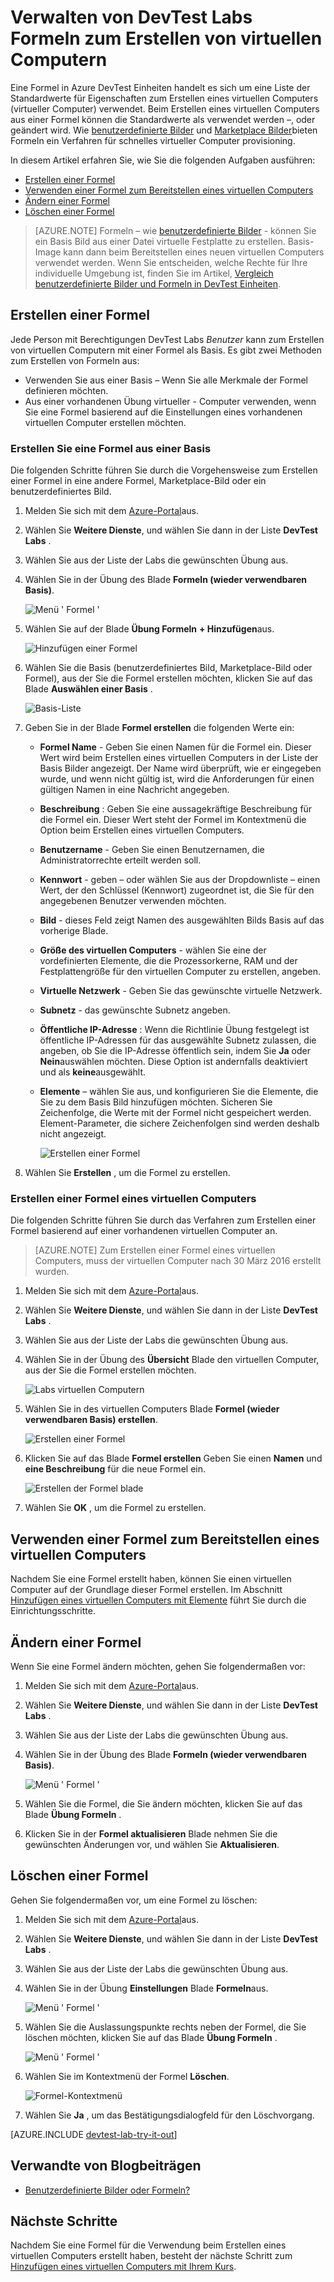 <properties
    pageTitle="Verwalten von Formeln in Azure DevTest Kursen zum Erstellen von virtuellen Computern | Microsoft Azure"
    description="Informationen Sie zum Erstellen, aktualisieren, und entfernen Sie Azure DevTest Labs Formeln und zum Erstellen von neuer virtuellen Computern verwenden können."
    services="devtest-lab,virtual-machines"
    documentationCenter="na"
    authors="tomarcher"
    manager="douge"
    editor=""/>

<tags
    ms.service="devtest-lab"
    ms.workload="na"
    ms.tgt_pltfrm="na"
    ms.devlang="na"
    ms.topic="article"
    ms.date="08/30/2016"
    ms.author="tarcher"/>

# <a name="manage-devtest-labs-formulas-to-create-vms"></a>Verwalten von DevTest Labs Formeln zum Erstellen von virtuellen Computern

Eine Formel in Azure DevTest Einheiten handelt es sich um eine Liste der Standardwerte für Eigenschaften zum Erstellen eines virtuellen Computers (virtueller Computer) verwendet. Beim Erstellen eines virtuellen Computers aus einer Formel können die Standardwerte als verwendet werden –, oder geändert wird. Wie [benutzerdefinierte Bilder](./devtest-lab-create-template.md) und [Marketplace Bilder](./devtest-lab-configure-marketplace-images.md)bieten Formeln ein Verfahren für schnelles virtueller Computer provisioning.  

In diesem Artikel erfahren Sie, wie Sie die folgenden Aufgaben ausführen:

- [Erstellen einer Formel](#create-a-formula)
- [Verwenden einer Formel zum Bereitstellen eines virtuellen Computers](#use-a-formula-to-provision-a-vm)
- [Ändern einer Formel](#modify-a-formula)
- [Löschen einer Formel](#delete-a-formula)

> [AZURE.NOTE] Formeln – wie [benutzerdefinierte Bilder](./devtest-lab-create-template.md) - können Sie ein Basis Bild aus einer Datei virtuelle Festplatte zu erstellen. Basis-Image kann dann beim Bereitstellen eines neuen virtuellen Computers verwendet werden. Wenn Sie entscheiden, welche Rechte für Ihre individuelle Umgebung ist, finden Sie im Artikel, [Vergleich benutzerdefinierte Bilder und Formeln in DevTest Einheiten](./devtest-lab-comparing-vm-base-image-types.md).

## <a name="create-a-formula"></a>Erstellen einer Formel
Jede Person mit Berechtigungen DevTest Labs *Benutzer* kann zum Erstellen von virtuellen Computern mit einer Formel als Basis. Es gibt zwei Methoden zum Erstellen von Formeln aus: 

- Verwenden Sie aus einer Basis – Wenn Sie alle Merkmale der Formel definieren möchten.
- Aus einer vorhandenen Übung virtueller - Computer verwenden, wenn Sie eine Formel basierend auf die Einstellungen eines vorhandenen virtuellen Computer erstellen möchten.

### <a name="create-a-formula-from-a-base"></a>Erstellen Sie eine Formel aus einer Basis
Die folgenden Schritte führen Sie durch die Vorgehensweise zum Erstellen einer Formel in eine andere Formel, Marketplace-Bild oder ein benutzerdefiniertes Bild.

1. Melden Sie sich mit dem [Azure-Portal](http://go.microsoft.com/fwlink/p/?LinkID=525040)aus.

1. Wählen Sie **Weitere Dienste**, und wählen Sie dann in der Liste **DevTest Labs** .

1. Wählen Sie aus der Liste der Labs die gewünschten Übung aus.  

1. Wählen Sie in der Übung des Blade **Formeln (wieder verwendbaren Basis)**.

    ![Menü ' Formel '](./media/devtest-lab-manage-formulas/lab-settings-formulas.png)

1. Wählen Sie auf der Blade **Übung Formeln** **+ Hinzufügen**aus.

    ![Hinzufügen einer Formel](./media/devtest-lab-manage-formulas/add-formula.png)

1. Wählen Sie die Basis (benutzerdefiniertes Bild, Marketplace-Bild oder Formel), aus der Sie die Formel erstellen möchten, klicken Sie auf das Blade **Auswählen einer Basis** .

    ![Basis-Liste](./media/devtest-lab-manage-formulas/base-list.png)

1. Geben Sie in der Blade **Formel erstellen** die folgenden Werte ein:

    - **Formel Name** - Geben Sie einen Namen für die Formel ein. Dieser Wert wird beim Erstellen eines virtuellen Computers in der Liste der Basis Bilder angezeigt. Der Name wird überprüft, wie er eingegeben wurde, und wenn nicht gültig ist, wird die Anforderungen für einen gültigen Namen in eine Nachricht angegeben.
    - **Beschreibung** : Geben Sie eine aussagekräftige Beschreibung für die Formel ein. Dieser Wert steht der Formel im Kontextmenü die Option beim Erstellen eines virtuellen Computers.
    - **Benutzername** - Geben Sie einen Benutzernamen, die Administratorrechte erteilt werden soll.
    - **Kennwort** - geben – oder wählen Sie aus der Dropdownliste – einen Wert, der den Schlüssel (Kennwort) zugeordnet ist, die Sie für den angegebenen Benutzer verwenden möchten.  
    - **Bild** - dieses Feld zeigt Namen des ausgewählten Bilds Basis auf das vorherige Blade. 
    - **Größe des virtuellen Computers** - wählen Sie eine der vordefinierten Elemente, die die Prozessorkerne, RAM und der Festplattengröße für den virtuellen Computer zu erstellen, angeben.
    - **Virtuelle Netzwerk** - Geben Sie das gewünschte virtuelle Netzwerk.
    - **Subnetz** - das gewünschte Subnetz angeben.
    - **Öffentliche IP-Adresse** : Wenn die Richtlinie Übung festgelegt ist öffentliche IP-Adressen für das ausgewählte Subnetz zulassen, die angeben, ob Sie die IP-Adresse öffentlich sein, indem Sie **Ja** oder **Nein**auswählen möchten. Diese Option ist andernfalls deaktiviert und als **keine**ausgewählt.
    - **Elemente** – wählen Sie aus, und konfigurieren Sie die Elemente, die Sie zu dem Basis Bild hinzufügen möchten. Sicheren Sie Zeichenfolge, die Werte mit der Formel nicht gespeichert werden. Element-Parameter, die sichere Zeichenfolgen sind werden deshalb nicht angezeigt. 

        ![Erstellen einer Formel](./media/devtest-lab-manage-formulas/create-formula.png)

1. Wählen Sie **Erstellen** , um die Formel zu erstellen.

### <a name="create-a-formula-from-a-vm"></a>Erstellen einer Formel eines virtuellen Computers
Die folgenden Schritte führen Sie durch das Verfahren zum Erstellen einer Formel basierend auf einer vorhandenen virtuellen Computer an. 

> [AZURE.NOTE] Zum Erstellen einer Formel eines virtuellen Computers, muss der virtuellen Computer nach 30 März 2016 erstellt wurden. 

1. Melden Sie sich mit dem [Azure-Portal](http://go.microsoft.com/fwlink/p/?LinkID=525040)aus.

1. Wählen Sie **Weitere Dienste**, und wählen Sie dann in der Liste **DevTest Labs** .

1. Wählen Sie aus der Liste der Labs die gewünschten Übung aus.  

1. Wählen Sie in der Übung des **Übersicht** Blade den virtuellen Computer, aus der Sie die Formel erstellen möchten.

    ![Labs virtuellen Computern](./media/devtest-lab-manage-formulas/my-vms.png)

1. Wählen Sie in des virtuellen Computers Blade **Formel (wieder verwendbaren Basis) erstellen**.

    ![Erstellen einer Formel](./media/devtest-lab-manage-formulas/create-formula-menu.png)

1. Klicken Sie auf das Blade **Formel erstellen** Geben Sie einen **Namen** und **eine Beschreibung** für die neue Formel ein.

    ![Erstellen der Formel blade](./media/devtest-lab-manage-formulas/create-formula-blade.png)

1. Wählen Sie **OK** , um die Formel zu erstellen.

## <a name="use-a-formula-to-provision-a-vm"></a>Verwenden einer Formel zum Bereitstellen eines virtuellen Computers
Nachdem Sie eine Formel erstellt haben, können Sie einen virtuellen Computer auf der Grundlage dieser Formel erstellen. Im Abschnitt [Hinzufügen eines virtuellen Computers mit Elemente](devtest-lab-add-vm-with-artifacts.md#add-a-vm-with-artifacts) führt Sie durch die Einrichtungsschritte.

## <a name="modify-a-formula"></a>Ändern einer Formel
Wenn Sie eine Formel ändern möchten, gehen Sie folgendermaßen vor:

1. Melden Sie sich mit dem [Azure-Portal](http://go.microsoft.com/fwlink/p/?LinkID=525040)aus.

1. Wählen Sie **Weitere Dienste**, und wählen Sie dann in der Liste **DevTest Labs** .

1. Wählen Sie aus der Liste der Labs die gewünschten Übung aus.  

1. Wählen Sie in der Übung des Blade **Formeln (wieder verwendbaren Basis)**.

    ![Menü ' Formel '](./media/devtest-lab-manage-formulas/lab-settings-formulas.png)

1. Wählen Sie die Formel, die Sie ändern möchten, klicken Sie auf das Blade **Übung Formeln** .

1. Klicken Sie in der **Formel aktualisieren** Blade nehmen Sie die gewünschten Änderungen vor, und wählen Sie **Aktualisieren**.

## <a name="delete-a-formula"></a>Löschen einer Formel 
Gehen Sie folgendermaßen vor, um eine Formel zu löschen:

1. Melden Sie sich mit dem [Azure-Portal](http://go.microsoft.com/fwlink/p/?LinkID=525040)aus.

1. Wählen Sie **Weitere Dienste**, und wählen Sie dann in der Liste **DevTest Labs** .

1. Wählen Sie aus der Liste der Labs die gewünschten Übung aus.  

1. Wählen Sie in der Übung **Einstellungen** Blade **Formeln**aus.

    ![Menü ' Formel '](./media/devtest-lab-manage-formulas/lab-settings-formulas.png)

1. Wählen Sie die Auslassungspunkte rechts neben der Formel, die Sie löschen möchten, klicken Sie auf das Blade **Übung Formeln** .

    ![Menü ' Formel '](./media/devtest-lab-manage-formulas/lab-formulas-blade.png)

1. Wählen Sie im Kontextmenü der Formel **Löschen**.

    ![Formel-Kontextmenü](./media/devtest-lab-manage-formulas/formula-delete-context-menu.png)

1. Wählen Sie **Ja** , um das Bestätigungsdialogfeld für den Löschvorgang.

[AZURE.INCLUDE [devtest-lab-try-it-out](../../includes/devtest-lab-try-it-out.md)]

## <a name="related-blog-posts"></a>Verwandte von Blogbeiträgen

- [Benutzerdefinierte Bilder oder Formeln?](https://blogs.msdn.microsoft.com/devtestlab/2016/04/06/custom-images-or-formulas/)

## <a name="next-steps"></a>Nächste Schritte
Nachdem Sie eine Formel für die Verwendung beim Erstellen eines virtuellen Computers erstellt haben, besteht der nächste Schritt zum [Hinzufügen eines virtuellen Computers mit Ihrem Kurs](./devtest-lab-add-vm-with-artifacts.md).